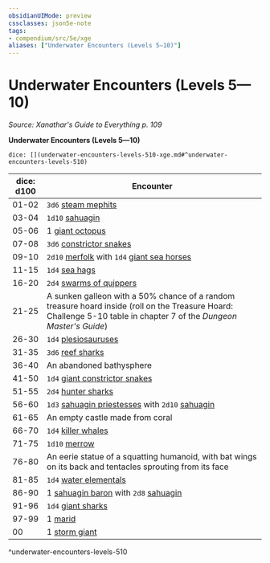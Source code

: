 ```yaml
---
obsidianUIMode: preview
cssclasses: json5e-note
tags:
- compendium/src/5e/xge
aliases: ["Underwater Encounters (Levels 5—10)"]
---
```

# Underwater Encounters (Levels 5—10)
*Source: Xanathar's Guide to Everything p. 109* 

**Underwater Encounters (Levels 5—10)**

`dice: [](underwater-encounters-levels-510-xge.md#^underwater-encounters-levels-510)`

| dice: d100 | Encounter |
|------------|-----------|
| 01-02 | `3d6` [steam mephits](5E2014官方资源/bestiary/elemental/steam-mephit.md) |
| 03-04 | `1d10` [sahuagin](5E2014官方资源/bestiary/humanoid/sahuagin.md) |
| 05-06 | 1 [giant octopus](5E2014官方资源/bestiary/beast/giant-octopus.md) |
| 07-08 | `3d6` [constrictor snakes](5E2014官方资源/bestiary/beast/constrictor-snake.md) |
| 09-10 | `2d10` [merfolk](5E2014官方资源/bestiary/humanoid/merfolk.md) with `1d4` [giant sea horses](5E2014官方资源/bestiary/beast/giant-sea-horse.md) |
| 11-15 | `1d4` [sea hags](5E2014官方资源/bestiary/fey/sea-hag.md) |
| 16-20 | `2d4` [swarms of quippers](5E2014官方资源/bestiary/beast/swarm-of-quippers.md) |
| 21-25 | A sunken galleon with a 50% chance of a random treasure hoard inside (roll on the Treasure Hoard: Challenge 5-10 table in chapter 7 of the *Dungeon Master's Guide*) |
| 26-30 | `1d4` [plesiosauruses](5E2014官方资源/bestiary/beast/plesiosaurus.md) |
| 31-35 | `3d6` [reef sharks](5E2014官方资源/bestiary/beast/reef-shark.md) |
| 36-40 | An abandoned bathysphere |
| 41-50 | `1d4` [giant constrictor snakes](5E2014官方资源/bestiary/beast/giant-constrictor-snake.md) |
| 51-55 | `2d4` [hunter sharks](5E2014官方资源/bestiary/beast/hunter-shark.md) |
| 56-60 | `1d3` [sahuagin priestesses](5E2014官方资源/bestiary/humanoid/sahuagin-priestess.md) with `2d10` [sahuagin](5E2014官方资源/bestiary/humanoid/sahuagin.md) |
| 61-65 | An empty castle made from coral |
| 66-70 | `1d4` [killer whales](5E2014官方资源/bestiary/beast/killer-whale.md) |
| 71-75 | `1d10` [merrow](5E2014官方资源/bestiary/monstrosity/merrow.md) |
| 76-80 | An eerie statue of a squatting humanoid, with bat wings on its back and tentacles sprouting from its face |
| 81-85 | `1d4` [water elementals](5E2014官方资源/bestiary/elemental/water-elemental.md) |
| 86-90 | 1 [sahuagin baron](5E2014官方资源/bestiary/humanoid/sahuagin-baron.md) with `2d8` [sahuagin](5E2014官方资源/bestiary/humanoid/sahuagin.md) |
| 91-96 | `1d4` [giant sharks](5E2014官方资源/bestiary/beast/giant-shark.md) |
| 97-99 | 1 [marid](5E2014官方资源/bestiary/elemental/marid.md) |
| 00 | 1 [storm giant](5E2014官方资源/bestiary/giant/storm-giant.md) |
^underwater-encounters-levels-510